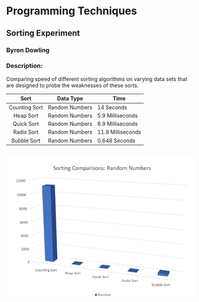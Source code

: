 # Programming Techniques 
## Sorting Experiment
### Byron Dowling
### Description:
Comparing speed of different sorting algorithms on varying data sets that are designed to probe the weaknesses of these sorts.

|     Sort         | Data Type               |         Time          |
| :-------------:  | ----------------------- | --------------------- |
|   Counting Sort  | Random Numbers          | 14 Seconds            |
|   Heap Sort      | Random Numbers          | 5.9 Milliseconds      |
|   Quick Sort     | Random Numbers          | 6.9 Milliseconds      |
|   Radix Sort     | Random Numbers          | 11.9 Milliseconds     |
|   Bubble Sort    | Random Numbers          | 0.648 Seconds         |

\
![img1](https://github.com/Byron-Dowling/4883-Programming-Techniques-Dowling/blob/main/Assignments/Sorting%20Experiment/sorting%20randnums.PNG?raw=true)
